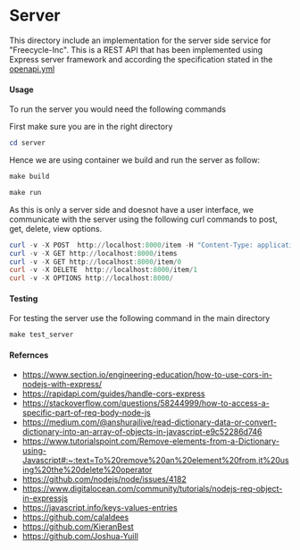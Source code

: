Server
======
This directory include an implementation for the server side service for "Freecycle-Inc". This is a REST API that has been implemented using Express server framework and according the specification stated in the [openapi.yml](https://github.com/enchant97/frameworks_and_languages_module/blob/main/openapi.yml)

#### Usage
To run the server you would need the following commands

First make sure you are in the right directory
``` powershell
cd server
```
Hence we are using container we build and run the server as follow:
``` powershell
make build
```
``` powershell
make run
```
As this is only a server side and doesnot have a user interface, we communicate with the server using the following curl commands to post, get, delete, view options.

``` powershell
curl -v -X POST  http://localhost:8000/item -H "Content-Type: application/json" -d '{"user_id": "user1234", "keywords": [ "hammer", "nails", "tools"],   "description": "A hammer and nails set",  "image": "https://placekitten.com/200/300",   "lat": 51.2798438,"lon": 1.0830275 }'
curl -v -X GET http://localhost:8000/items
curl -v -X GET http://localhost:8000/item/0
curl -v -X DELETE  http://localhost:8000/item/1
curl -v -X OPTIONS http://localhost:8000/
```
#### Testing
For testing the server use the following command in the main directory
``` powershell
make test_server
```

#### Refernces
* https://www.section.io/engineering-education/how-to-use-cors-in-nodejs-with-express/
* https://rapidapi.com/guides/handle-cors-express
* https://stackoverflow.com/questions/58244999/how-to-access-a-specific-part-of-req-body-node-js
* https://medium.com/@anshurajlive/read-dictionary-data-or-convert-dictionary-into-an-array-of-objects-in-javascript-e9c52286d746
* https://www.tutorialspoint.com/Remove-elements-from-a-Dictionary-using-Javascript#:~:text=To%20remove%20an%20element%20from,it%20using%20the%20delete%20operator
* https://github.com/nodejs/node/issues/4182
* https://www.digitalocean.com/community/tutorials/nodejs-req-object-in-expressjs
* https://javascript.info/keys-values-entries
* https://github.com/calaldees
* https://github.com/KieranBest
* https://github.com/Joshua-Yuill
